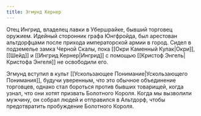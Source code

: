 ```yaml
---
title: Эгмунд Кернер
---
```

Отец Ингрид, владелец лавки в Убершрайке, бывший торговец оружием. Идейный сторонник графа Юнгфройда, был арестован альтдорфцами после прихода императорской армии в город. Сидел в подземелье замка Черной Скалы, пока [[Окри Каменный Кулак|Окри]], [[Шейд]] и [[Ингрид Кернер|Ингрид]] с помощью [[Кристоф Энгель|Кристофа Энгеля]] не освободили его. 

Эгмунд вступил в культ [[Ускользающее Понимание|Ускользающего Понимания]], будучи уверенным, что это обычное объединение торговцев, однако стал бороться против бывших товарищей, когда узнал, что они хотят призвать Болотного Короля. Когда мы вызволили мужчину, он собрал людей и отправился в Альтдорф, чтобы предотвратить пробуждение Болотного Короля.
